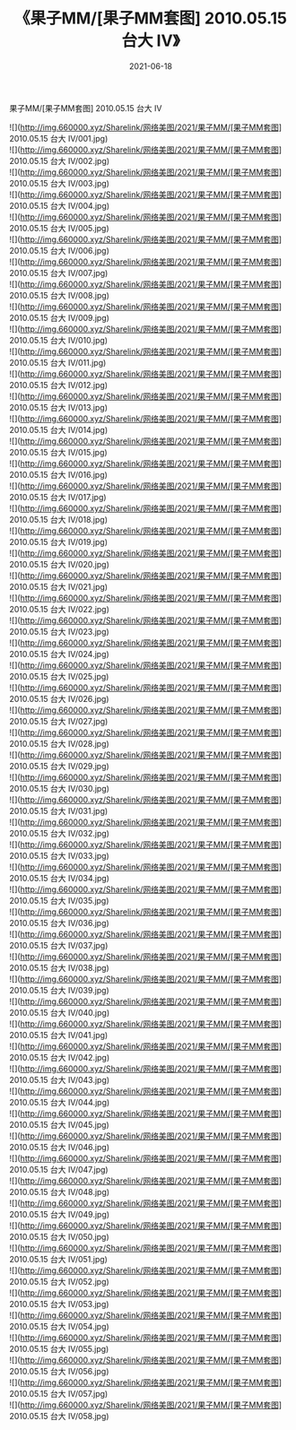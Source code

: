 ﻿---
layout: post
title:  《果子MM/[果子MM套图] 2010.05.15 台大 IV》
date:   2021-06-18
img: http://img.660000.xyz/Sharelink/网络美图/2021/果子MM/[果子MM套图] 2010.05.15 台大 IV/000.jpg
categories: [美女, 清纯, 唯美]
---

果子MM/[果子MM套图] 2010.05.15 台大 IV

 ![](http://img.660000.xyz/Sharelink/网络美图/2021/果子MM/[果子MM套图] 2010.05.15 台大 IV/001.jpg) <br>![](http://img.660000.xyz/Sharelink/网络美图/2021/果子MM/[果子MM套图] 2010.05.15 台大 IV/002.jpg) <br>![](http://img.660000.xyz/Sharelink/网络美图/2021/果子MM/[果子MM套图] 2010.05.15 台大 IV/003.jpg) <br>![](http://img.660000.xyz/Sharelink/网络美图/2021/果子MM/[果子MM套图] 2010.05.15 台大 IV/004.jpg) <br>![](http://img.660000.xyz/Sharelink/网络美图/2021/果子MM/[果子MM套图] 2010.05.15 台大 IV/005.jpg) <br>![](http://img.660000.xyz/Sharelink/网络美图/2021/果子MM/[果子MM套图] 2010.05.15 台大 IV/006.jpg) <br>![](http://img.660000.xyz/Sharelink/网络美图/2021/果子MM/[果子MM套图] 2010.05.15 台大 IV/007.jpg) <br>![](http://img.660000.xyz/Sharelink/网络美图/2021/果子MM/[果子MM套图] 2010.05.15 台大 IV/008.jpg) <br>![](http://img.660000.xyz/Sharelink/网络美图/2021/果子MM/[果子MM套图] 2010.05.15 台大 IV/009.jpg) <br>![](http://img.660000.xyz/Sharelink/网络美图/2021/果子MM/[果子MM套图] 2010.05.15 台大 IV/010.jpg) <br>![](http://img.660000.xyz/Sharelink/网络美图/2021/果子MM/[果子MM套图] 2010.05.15 台大 IV/011.jpg) <br>![](http://img.660000.xyz/Sharelink/网络美图/2021/果子MM/[果子MM套图] 2010.05.15 台大 IV/012.jpg) <br>![](http://img.660000.xyz/Sharelink/网络美图/2021/果子MM/[果子MM套图] 2010.05.15 台大 IV/013.jpg) <br>![](http://img.660000.xyz/Sharelink/网络美图/2021/果子MM/[果子MM套图] 2010.05.15 台大 IV/014.jpg) <br>![](http://img.660000.xyz/Sharelink/网络美图/2021/果子MM/[果子MM套图] 2010.05.15 台大 IV/015.jpg) <br>![](http://img.660000.xyz/Sharelink/网络美图/2021/果子MM/[果子MM套图] 2010.05.15 台大 IV/016.jpg) <br>![](http://img.660000.xyz/Sharelink/网络美图/2021/果子MM/[果子MM套图] 2010.05.15 台大 IV/017.jpg) <br>![](http://img.660000.xyz/Sharelink/网络美图/2021/果子MM/[果子MM套图] 2010.05.15 台大 IV/018.jpg) <br>![](http://img.660000.xyz/Sharelink/网络美图/2021/果子MM/[果子MM套图] 2010.05.15 台大 IV/019.jpg) <br>![](http://img.660000.xyz/Sharelink/网络美图/2021/果子MM/[果子MM套图] 2010.05.15 台大 IV/020.jpg) <br>![](http://img.660000.xyz/Sharelink/网络美图/2021/果子MM/[果子MM套图] 2010.05.15 台大 IV/021.jpg) <br>![](http://img.660000.xyz/Sharelink/网络美图/2021/果子MM/[果子MM套图] 2010.05.15 台大 IV/022.jpg) <br>![](http://img.660000.xyz/Sharelink/网络美图/2021/果子MM/[果子MM套图] 2010.05.15 台大 IV/023.jpg) <br>![](http://img.660000.xyz/Sharelink/网络美图/2021/果子MM/[果子MM套图] 2010.05.15 台大 IV/024.jpg) <br>![](http://img.660000.xyz/Sharelink/网络美图/2021/果子MM/[果子MM套图] 2010.05.15 台大 IV/025.jpg) <br>![](http://img.660000.xyz/Sharelink/网络美图/2021/果子MM/[果子MM套图] 2010.05.15 台大 IV/026.jpg) <br>![](http://img.660000.xyz/Sharelink/网络美图/2021/果子MM/[果子MM套图] 2010.05.15 台大 IV/027.jpg) <br>![](http://img.660000.xyz/Sharelink/网络美图/2021/果子MM/[果子MM套图] 2010.05.15 台大 IV/028.jpg) <br>![](http://img.660000.xyz/Sharelink/网络美图/2021/果子MM/[果子MM套图] 2010.05.15 台大 IV/029.jpg) <br>![](http://img.660000.xyz/Sharelink/网络美图/2021/果子MM/[果子MM套图] 2010.05.15 台大 IV/030.jpg) <br>![](http://img.660000.xyz/Sharelink/网络美图/2021/果子MM/[果子MM套图] 2010.05.15 台大 IV/031.jpg) <br>![](http://img.660000.xyz/Sharelink/网络美图/2021/果子MM/[果子MM套图] 2010.05.15 台大 IV/032.jpg) <br>![](http://img.660000.xyz/Sharelink/网络美图/2021/果子MM/[果子MM套图] 2010.05.15 台大 IV/033.jpg) <br>![](http://img.660000.xyz/Sharelink/网络美图/2021/果子MM/[果子MM套图] 2010.05.15 台大 IV/034.jpg) <br>![](http://img.660000.xyz/Sharelink/网络美图/2021/果子MM/[果子MM套图] 2010.05.15 台大 IV/035.jpg) <br>![](http://img.660000.xyz/Sharelink/网络美图/2021/果子MM/[果子MM套图] 2010.05.15 台大 IV/036.jpg) <br>![](http://img.660000.xyz/Sharelink/网络美图/2021/果子MM/[果子MM套图] 2010.05.15 台大 IV/037.jpg) <br>![](http://img.660000.xyz/Sharelink/网络美图/2021/果子MM/[果子MM套图] 2010.05.15 台大 IV/038.jpg) <br>![](http://img.660000.xyz/Sharelink/网络美图/2021/果子MM/[果子MM套图] 2010.05.15 台大 IV/039.jpg) <br>![](http://img.660000.xyz/Sharelink/网络美图/2021/果子MM/[果子MM套图] 2010.05.15 台大 IV/040.jpg) <br>![](http://img.660000.xyz/Sharelink/网络美图/2021/果子MM/[果子MM套图] 2010.05.15 台大 IV/041.jpg) <br>![](http://img.660000.xyz/Sharelink/网络美图/2021/果子MM/[果子MM套图] 2010.05.15 台大 IV/042.jpg) <br>![](http://img.660000.xyz/Sharelink/网络美图/2021/果子MM/[果子MM套图] 2010.05.15 台大 IV/043.jpg) <br>![](http://img.660000.xyz/Sharelink/网络美图/2021/果子MM/[果子MM套图] 2010.05.15 台大 IV/044.jpg) <br>![](http://img.660000.xyz/Sharelink/网络美图/2021/果子MM/[果子MM套图] 2010.05.15 台大 IV/045.jpg) <br>![](http://img.660000.xyz/Sharelink/网络美图/2021/果子MM/[果子MM套图] 2010.05.15 台大 IV/046.jpg) <br>![](http://img.660000.xyz/Sharelink/网络美图/2021/果子MM/[果子MM套图] 2010.05.15 台大 IV/047.jpg) <br>![](http://img.660000.xyz/Sharelink/网络美图/2021/果子MM/[果子MM套图] 2010.05.15 台大 IV/048.jpg) <br>![](http://img.660000.xyz/Sharelink/网络美图/2021/果子MM/[果子MM套图] 2010.05.15 台大 IV/049.jpg) <br>![](http://img.660000.xyz/Sharelink/网络美图/2021/果子MM/[果子MM套图] 2010.05.15 台大 IV/050.jpg) <br>![](http://img.660000.xyz/Sharelink/网络美图/2021/果子MM/[果子MM套图] 2010.05.15 台大 IV/051.jpg) <br>![](http://img.660000.xyz/Sharelink/网络美图/2021/果子MM/[果子MM套图] 2010.05.15 台大 IV/052.jpg) <br>![](http://img.660000.xyz/Sharelink/网络美图/2021/果子MM/[果子MM套图] 2010.05.15 台大 IV/053.jpg) <br>![](http://img.660000.xyz/Sharelink/网络美图/2021/果子MM/[果子MM套图] 2010.05.15 台大 IV/054.jpg) <br>![](http://img.660000.xyz/Sharelink/网络美图/2021/果子MM/[果子MM套图] 2010.05.15 台大 IV/055.jpg) <br>![](http://img.660000.xyz/Sharelink/网络美图/2021/果子MM/[果子MM套图] 2010.05.15 台大 IV/056.jpg) <br>![](http://img.660000.xyz/Sharelink/网络美图/2021/果子MM/[果子MM套图] 2010.05.15 台大 IV/057.jpg) <br>![](http://img.660000.xyz/Sharelink/网络美图/2021/果子MM/[果子MM套图] 2010.05.15 台大 IV/058.jpg) <br>